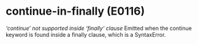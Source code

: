# continue-in-finally (E0116)

*‘continue’ not supported inside ‘finally’ clause* Emitted when the
continue keyword is found inside a finally clause, which is a
SyntaxError.
